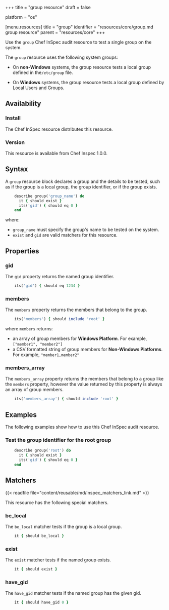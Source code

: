 +++
title = "group resource"
draft = false

platform = "os"

[menu.resources]
    title = "group"
    identifier = "resources/core/group.md group resource"
    parent = "resources/core"
+++

Use the `group` Chef InSpec audit resource to test a single group on the system.

The `group` resource uses the following system groups:

- On **non-Windows** systems, the group resource tests a local group defined in the`/etc/group` file.

- On **Windows** systems, the group resource tests a local group defined by Local Users and Groups.

## Availability

### Install

The Chef InSpec resource distributes this resource.

### Version

This resource is available from Chef Inspec 1.0.0.

## Syntax

A `group` resource block declares a group and the details to be tested, such as if the group is a local group, the group identifier, or if the group exists.

```ruby
    describe group('group_name') do
      it { should exist }
      its('gid') { should eq 0 }
    end
```

where:

- `group_name` must specify the group's name to be tested on the system.
- `exist` and `gid` are valid matchers for this resource.

## Properties

### gid

The `gid` property returns the named group identifier.

```ruby
    its('gid') { should eq 1234 }
```

### members

The `members` property returns the members that belong to the group.

```ruby
    its('members') { should include 'root' }
```

where `members` returns:

- an array of group members for **Windows Platform**. For example, `["member1", "member2"]`
- a CSV formatted string of group members for **Non-Windows Platforms**. For example, `"member1,member2"`

### members_array

The `members_array` property returns the members that belong to a group like the `members` property, however the value returned by this property is always an array of group members.

```ruby
    its('members_array') { should include 'root' }
```

## Examples

The following examples show how to use this Chef InSpec audit resource.

### Test the group identifier for the root group

```ruby
    describe group('root') do
      it { should exist }
      its('gid') { should eq 0 }
    end
```

## Matchers

{{< readfile file="content/reusable/md/inspec_matchers_link.md" >}}

This resource has the following special matchers.

### be_local

The `be_local` matcher tests if the group is a local group.

```ruby
    it { should be_local }
```

### exist

The `exist` matcher tests if the named group exists.

```ruby
    it { should exist }
```

### have_gid

The `have_gid` matcher tests if the named group has the given gid.

```ruby
    it { should have_gid 0 }
```
